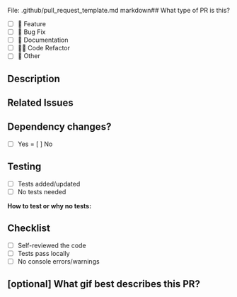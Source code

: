 File: .github/pull_request_template.md
markdown## What type of PR is this?
- [ ] 🍕 Feature
- [ ] 🐛 Bug Fix
- [ ] 📝 Documentation
- [ ] 🧑‍💻 Code Refactor
- [ ] 🔧 Other

## Description
<!-- What changed and why? Optionally, include screenshots or other artifacts-->

## Related Issues
<!-- Link issues like: Fixes #123 -->

## Dependency changes?
- [ ] Yes
= [ ] No

## Testing
- [ ] Tests added/updated
- [ ] No tests needed

**How to test or why no tests:**
<!-- Describe test steps or explain why tests aren't needed -->

## Checklist
- [ ] Self-reviewed the code
- [ ] Tests pass locally
- [ ] No console errors/warnings

## [optional] What gif best describes this PR?
<!-- Add some fun! -->
